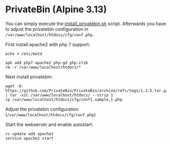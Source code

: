 # PrivateBin (Alpine 3.13)
You can simply execute the [install_privatebin.sh](./privatebin.sh) script. Afterwards you have to adjust the privatebin configuration in `/var/www/localhost/htdocs/cfg/conf.php`.

First install apache2 with php 7 support:
```shell
echo > /etc/motd

apk add php7-apache2 php-gd php-zlib
rm -r /var/www/localhost/htdocs/*
```

Next install privatebin:
```shell
wget -O- https://github.com/PrivateBin/PrivateBin/archive/refs/tags/1.3.5.tar.gz | tar -xzC /var/www/localhost/htdocs/ --strip 1
cp /var/www/localhost/htdocs/cfg/conf{.sample,}.php
```

Adjust the privatebin configuration (`/var/www/localhost/htdocs/cfg/conf.php`)

Start the webserver and enable autostart:
```shell
rc-update add apache2
service apache2 start
```
